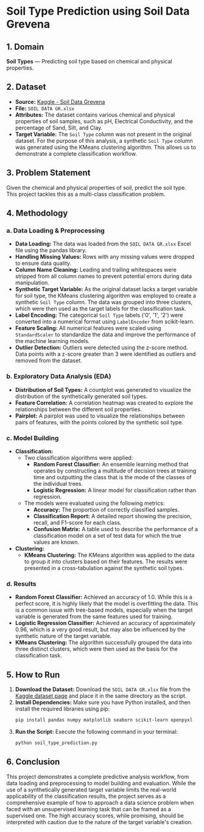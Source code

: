 # Soil Type Prediction using Soil Data Grevena

## 1. Domain
**Soil Types** — Predicting soil type based on chemical and physical properties.

## 2. Dataset
- **Source:** [Kaggle - Soil Data Grevena](https://www.kaggle.com/datasets/jocelyndumlao/soil-data-grevena)
- **File:** `SOIL DATA GR.xlsx`
- **Attributes:** The dataset contains various chemical and physical properties of soil samples, such as pH, Electrical Conductivity, and the percentage of Sand, Silt, and Clay.
- **Target Variable:** The `Soil Type` column was not present in the original dataset. For the purpose of this analysis, a synthetic `Soil Type` column was generated using the KMeans clustering algorithm. This allows us to demonstrate a complete classification workflow.

## 3. Problem Statement
Given the chemical and physical properties of soil, predict the soil type. This project tackles this as a multi-class classification problem.

## 4. Methodology

### a. Data Loading & Preprocessing
- **Data Loading:** The data was loaded from the `SOIL DATA GR.xlsx` Excel file using the pandas library.
- **Handling Missing Values:** Rows with any missing values were dropped to ensure data quality.
- **Column Name Cleaning:** Leading and trailing whitespaces were stripped from all column names to prevent potential errors during data manipulation.
- **Synthetic Target Variable:** As the original dataset lacks a target variable for soil type, the KMeans clustering algorithm was employed to create a synthetic `Soil Type` column. The data was grouped into three clusters, which were then used as the target labels for the classification task.
- **Label Encoding:** The categorical `Soil Type` labels ('0', '1', '2') were converted into a numerical format using `LabelEncoder` from scikit-learn.
- **Feature Scaling:** All numerical features were scaled using `StandardScaler` to standardize the data and improve the performance of the machine learning models.
- **Outlier Detection:** Outliers were detected using the z-score method. Data points with a z-score greater than 3 were identified as outliers and removed from the dataset.

### b. Exploratory Data Analysis (EDA)
- **Distribution of Soil Types:** A countplot was generated to visualize the distribution of the synthetically generated soil types.
- **Feature Correlation:** A correlation heatmap was created to explore the relationships between the different soil properties.
- **Pairplot:** A pairplot was used to visualize the relationships between pairs of features, with the points colored by the synthetic soil type.

### c. Model Building
- **Classification:**
  - Two classification algorithms were applied:
    - **Random Forest Classifier:** An ensemble learning method that operates by constructing a multitude of decision trees at training time and outputting the class that is the mode of the classes of the individual trees.
    - **Logistic Regression:** A linear model for classification rather than regression.
  - The models were evaluated using the following metrics:
    - **Accuracy:** The proportion of correctly classified samples.
    - **Classification Report:** A detailed report showing the precision, recall, and F1-score for each class.
    - **Confusion Matrix:** A table used to describe the performance of a classification model on a set of test data for which the true values are known.
- **Clustering:**
  - **KMeans Clustering:** The KMeans algorithm was applied to the data to group it into clusters based on their features. The results were presented in a cross-tabulation against the synthetic soil types.

### d. Results
- **Random Forest Classifier:** Achieved an accuracy of 1.0. While this is a perfect score, it is highly likely that the model is overfitting the data. This is a common issue with tree-based models, especially when the target variable is generated from the same features used for training.
- **Logistic Regression Classifier:** Achieved an accuracy of approximately 0.96, which is a very good result, but may also be influenced by the synthetic nature of the target variable.
- **KMeans Clustering:** The algorithm successfully grouped the data into three distinct clusters, which were then used as the basis for the classification task.

## 5. How to Run

1. **Download the Dataset:** Download the `SOIL DATA GR.xlsx` file from the [Kaggle dataset page](https://www.kaggle.com/datasets/jocelyndumlao/soil-data-grevena) and place it in the same directory as the script.
2. **Install Dependencies:** Make sure you have Python installed, and then install the required libraries using pip:
   ```bash
   pip install pandas numpy matplotlib seaborn scikit-learn openpyxl
   ```
3. **Run the Script:** Execute the following command in your terminal:
   ```bash
   python soil_type_prediction.py
   ```

## 6. Conclusion
This project demonstrates a complete predictive analysis workflow, from data loading and preprocessing to model building and evaluation. While the use of a synthetically generated target variable limits the real-world applicability of the classification results, the project serves as a comprehensive example of how to approach a data science problem when faced with an unsupervised learning task that can be framed as a supervised one. The high accuracy scores, while promising, should be interpreted with caution due to the nature of the target variable's creation.